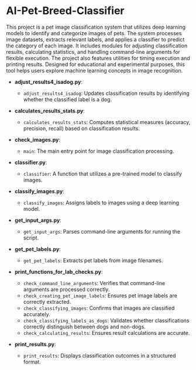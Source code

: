 # AI-Pet-Breed-Classifier
This project is a pet image classification system that utilizes deep learning models to identify and categorize images of pets. The system processes image datasets, extracts relevant labels, and applies a classifier to predict the category of each image. It includes modules for adjusting classification results, calculating statistics, and handling command-line arguments for flexible execution. The project also features utilities for timing execution and printing results. Designed for educational and experimental purposes, this tool helps users explore machine learning concepts in image recognition.


- **adjust_results4_isadog.py**:  
  - `adjust_results4_isadog`: Updates classification results by identifying whether the classified label is a dog.

- **calculates_results_stats.py**:  
  - `calculates_results_stats`: Computes statistical measures (accuracy, precision, recall) based on classification results.

- **check_images.py**:  
  - `main`: The main entry point for image classification processing.

- **classifier.py**:  
  - `classifier`: A function that utilizes a pre-trained model to classify images.

- **classify_images.py**:  
  - `classify_images`: Assigns labels to images using a deep learning model.

- **get_input_args.py**:  
  - `get_input_args`: Parses command-line arguments for running the script.

- **get_pet_labels.py**:  
  - `get_pet_labels`: Extracts pet labels from image filenames.

- **print_functions_for_lab_checks.py**:  
  - `check_command_line_arguments`: Verifies that command-line arguments are processed correctly.  
  - `check_creating_pet_image_labels`: Ensures pet image labels are correctly extracted.  
  - `check_classifying_images`: Confirms that images are classified accurately.  
  - `check_classifying_labels_as_dogs`: Validates whether classifications correctly distinguish between dogs and non-dogs.  
  - `check_calculating_results`: Ensures result calculations are accurate.

- **print_results.py**:  
  - `print_results`: Displays classification outcomes in a structured format.

